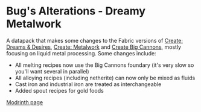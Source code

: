 # Bug's Alterations - Dreamy Metalwork
A datapack that makes some changes to the Fabric versions of [Create: Dreams & Desires](https://modrinth.com/mod/create-dreams-and-desires), [Create: Metalwork](https://modrinth.com/mod/create-metalwork) and [Create Big Cannons](https://modrinth.com/mod/create-big-cannons), mostly focusing on liquid metal processing. Some changes include:
 - All melting recipes now use the Big Cannons foundary (it's very slow so you'll want several in parallel)
 - All alloying recipes (including netherite) can now only be mixed as fluids
 - Cast iron and industrial iron are treated as interchangeable
 - Added spout recipes for gold foods

[Modrinth page](https://modrinth.com/project/ba-dreamy-metalwork)

